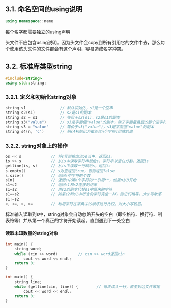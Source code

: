 ## 3.1. 命名空间的using说明

```c++
using namespace::name
```

每个名字都需要独立的using声明

头文件不应包含using说明。因为头文件会copy到所有引用它的文件中去，那么每个使用该头文件的文件都会有这个声明，容易造成名字冲突。

## 3.2. 标准库类型string

```c++
#include<string>
using std::string;
```

### 3.2.1. 定义和初始化string对象

```c++
string s1               // 默认初始化，s1是一个空串
string s2(s1)           // s2是s1的副本
string s2 = s1          // 等价于s2(s1)，s2是s1的副本
string s3("value")      // s3是字面值"value"的副本，除了字面量最后的那个空字符外
string s3 = "value"     // 等价于s3("value")，s3是字面值"value"的副本
string s4(n, 'c')       // 把s4初始化为由连续n个字符c组成的串
```

### 3.2.2. string对象上的操作

```c++
os << s             // 将s写到输出流os当中，返回os。
is >> s             // 从is中读取字符串赋给s，字符串以空白分割，返回is
getline(is, s)      // 从is中读取一行赋给s，返回is
s.empty()           // s为空返回true，否则返回false
s.size()            // 返回s中字符的个数
s[n]                // 返回s中第n个字符的**引用**，位置n从0开始
s1+s2               // 返回s1和s2连接的结果
s1=s2               // 用s2的副本代替s1中原来的字符
s1==s2              // 如果s2和s1中所含的字符完全一样，则它们相等，大小写敏感
s1!=s2
<, <=, >, >=        // 利用字符在字典中的顺序进行比较，对大小写敏感。
```

标准输入读取到s中，string对象会自动忽略开头的空白（即空格符、换行符、制表符等）并从第一个真正的字符开始读起，直到遇到下一处空白

#### 读取未知数量的string对象

```c++
int main() {
    string word;
    while (cin >> word)         // cin >> word返回cin
        cout << word << endl;
    return 0;
}
```

```c++
int main() {
    string line;
    while (getline(cin, line)) {        // 每次读入一行，直至到达文件末尾 
        cout << word << endl;
    return 0;
}
```

###